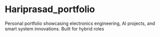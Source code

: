 # Hariprasad_portfolio
Personal portfolio showcasing electronics engineering, AI projects, and smart system innovations. Built for hybrid roles 
